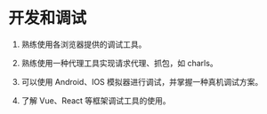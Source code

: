 # 开发和调试

1. 熟练使用各浏览器提供的调试工具。

2. 熟练使用一种代理工具实现请求代理、抓包，如 charls。

3. 可以使用 Android、IOS 模拟器进行调试，并掌握一种真机调试方案。

4. 了解 Vue、React 等框架调试工具的使用。
